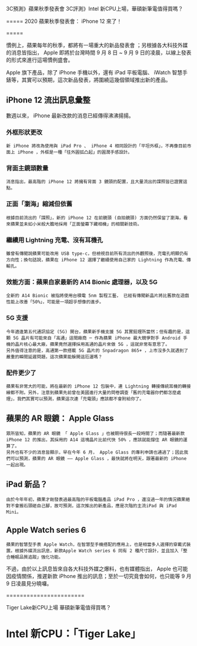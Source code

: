3C預測》蘋果秋季發表會
3C評測》Intel 新CPU上場，華碩新筆電值得買嗎？


=====
2020 蘋果秋季發表會： iPhone 12 來了！

=====


慣例上，蘋果每年的秋季，都將有一場重大的新品發表會 ；另根據各大科技外媒的消息皆指出， Apple 即將於台灣時間 9 月 8 日 ~ 9 月 9 日的凌晨，以線上發表的形式來進行這場慣例盛會。

Apple 旗下產品，除了 iPhone 手機以外，還有 iPad 平板電腦、 iWatch 智慧手錶等，其實可以預期，這次新品發表，將圍繞這幾個領域推出新的產品。

## iPhone 12 流出訊息彙整
數週以來， iPhone 最新改款的消息已經傳得沸沸揚揚。
### 外框形狀更改
    新 iPhone 將改為使用與 iPad Pro 、 iPhone 4 相同設計的「平坦外框」，不再像目前市面上 iPhone ，外框是一種「往外圓弧凸起」的圓潤手感設計。

### 背面主鏡頭數量
    消息指出，最高階的 iPhone 12 將擁有背面 3 鏡頭的配置，且大量流出的諜照皆已證實這點。

### 正面「瀏海」縮減但依舊
    根據目前流出的「諜照」，新的 iPhone 12 在前鏡頭 (自拍鏡頭) 方面仍然保留了瀏海，看來蘋果並未如小米般大膽地採用「正面螢幕下藏相機」的相關新技術。

### 繼續用 Lightning 充電、沒有耳機孔
    雖曾有傳聞說蘋果可能改用 USB type-c，但檢視目前所有流出的外觀照後，充電孔明顯仍有方向性；換句話說，蘋果在 iPhone 12 選擇了繼續使用自己家的 Lightning 作為充電、傳輸孔。

### 效能方面：蘋果自家最新的 A14 Bionic 處理器，以及 5G
    全新的 A14 Bionic 被指將使用台積電 5nm 製程工藝， 已經有傳聞新晶片將比舊款在遊戲性能上改善「50%」，可能是一項超乎想像的進步。

### 5G 支援
    今年適逢第五代通訊協定 (5G) 開台，蘋果新手機支援 5G 其實挺理所當然；但有趣的是，這顆 5G 晶片有可能來自「高通」這間廠商 ─ 作為蘋果 iPhone 最大競爭對手 Android 手機的晶片核心最大廠，蘋果竟然選擇採用高通的晶片來做 5G ，這就非常有意思了。
    另外值得注意的是，高通第一款搭載 5G 晶片的 Snpadragon 865+ ，上市沒多久就遇到了嚴重的瞬間延遲問題，這次蘋果能躲開這厄運嗎？

### 配件更少了
    蘋果有非常大的可能，將在最新的 iPhone 12 包裝中，連 Lightning 轉接傳統耳機的轉接線都不附。另外，注意到蘋果先前曾在美國進行大量的問卷調查「舊的充電器你們都怎麼處理」，我們其實可以預測，蘋果這次連「充電頭」應該都不會附給你了。    

## 蘋果的 AR 眼鏡： Apple Glass
    眾所皆知，蘋果的 AR 眼鏡 「 Apple Glass 」也被期待很長一段時間了；而隨著最新款 iPhone 12 的推出，其採用的 A14 這塊晶片比前代快 50% ，應該就能撐住 AR 眼鏡的運算了。
    另外也有不少的消息皆顯示，早在今年 6 月， Apple Glass 的專利申請也通過了；因此我們可以預測，蘋果的 AR 眼鏡 —— Apple Glass ，最快就將在明天，跟著最新的 iPhone 一起出現。


## iPad 新品？
    由於今年年初，蘋果才剛發表過最高階的平板電腦產品 iPad Pro ，還沒過一年的情況蘋果絕對不會搬石頭砸自己腳，故可預測，這次推出的新產品，應是次階的主流iPad 與 iPad Mini。

## Apple Watch series 6 
    蘋果的智慧型手表 Apple Watch，在智慧型手機搭配的應用上，也是相當多人選擇的穿戴式裝置。根據外媒流出訊息，新款Apple Watch series 6 同有 2 種尺寸設計，並且加入「整合睡眠品質追蹤」強化功能。

不過，由於以上訊息皆來自各大科技外媒之爆料，也有媒體指出， Apple 也可能因疫情關係，推遲新款 iPhone 推出的訊息；至於一切究竟會如何，也只能等 9 月 9 日凌晨見分曉囉。



=======================

 Tiger Lake新CPU上場 華碩新筆電值得買嗎？

# Intel 新CPU：「Tiger Lake」


# 